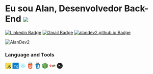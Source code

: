 # Eu sou Alan, Desenvolvedor Back-End <img src="https://github.com/TheDudeThatCode/TheDudeThatCode/blob/master/Assets/Developer.gif" width="30px">

[![Linkedin Badge](https://img.shields.io/badge/-Linkedin-6633cc?style=flat-square&logo=Linkedin&logoColor=white&color=black&link=https://www.linkedin.com/in/alandev2/)](https://www.linkedin.com/in/alandev2/)
[![Gmail Badge](https://img.shields.io/badge/-Gmail-c14438?style=flat-square&logo=Gmail&logoColor=white&color=black&link=mailto:alanworking1@gmail.com)](mailto:alanworking1@gmail.com)
[![alandev2.github.io Badge](https://img.shields.io/badge/-alandev2.github.io-6633cc?style=flat-square&logo=DTube&logoColor=white&color=black&link=https://alandev2.github.io)](https://alandev2.github.io)

<img alt="AlanDev2" src="https://github-readme-stats.codestackr.vercel.app/api?username=alandev2&show_icons=true&hide_border=true&theme=dark" />

### Language and Tools
<code><img height="20" src="https://raw.githubusercontent.com/github/explore/80688e429a7d4ef2fca1e82350fe8e3517d3494d/topics/javascript/javascript.png"></code>
<code><img height="20" src="https://raw.githubusercontent.com/github/explore/80688e429a7d4ef2fca1e82350fe8e3517d3494d/topics/typescript/typescript.png"></code>
<code><img height="20" src="https://raw.githubusercontent.com/github/explore/80688e429a7d4ef2fca1e82350fe8e3517d3494d/topics/react/react.png"></code>
<code><img height="20" src="https://raw.githubusercontent.com/github/explore/80688e429a7d4ef2fca1e82350fe8e3517d3494d/topics/html/html.png"></code>
<code><img height="20" src="https://raw.githubusercontent.com/github/explore/80688e429a7d4ef2fca1e82350fe8e3517d3494d/topics/css/css.png"></code>
<code><img height="20" src="https://raw.githubusercontent.com/github/explore/80688e429a7d4ef2fca1e82350fe8e3517d3494d/topics/nodejs/nodejs.png"></code>
<code><img height="20" src="https://raw.githubusercontent.com/github/explore/80688e429a7d4ef2fca1e82350fe8e3517d3494d/topics/git/git.png"></code>
<code><img height="20" src="https://raw.githubusercontent.com/github/explore/80688e429a7d4ef2fca1e82350fe8e3517d3494d/topics/terminal/terminal.png"></code>
